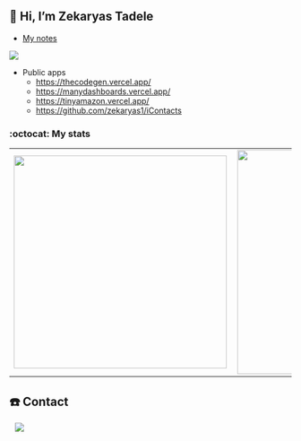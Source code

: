 ## 👋 Hi, I’m <strong>Zekaryas Tadele</strong>

- [My notes](https://zekaryas.vercel.app/)

![](https://komarev.com/ghpvc/?username=zekaryas1&color=green)

- Public apps
  - https://thecodegen.vercel.app/
  - https://manydashboards.vercel.app/
  - https://tinyamazon.vercel.app/
  - https://github.com/zekaryas1/iContacts

### :octocat: My stats
  <table>
  <tr>
      <td><img width="380px" align="left" src="https://github-readme-stats.vercel.app/api?username=zekaryas1&show_icons=true&theme=dark"/></td>
      <td><img width="400px" align="left" src="https://github-readme-stats.vercel.app/api/top-langs/?username=zekaryas1&hide=css&layout=compact&theme=dark"/></td>      
  </tr>   
</table>

## ☎️ Contact
<div>
  <a href="https://www.linkedin.com/in/zekaryas-tadele-dinku/"><img src="http://img.shields.io/badge/-linkedin-black?style=flat&logo=Linkedin&link=https://www.linkedin.com/in/zekaryas-tadele-dinku/"style="height : auto; margin-left : 10px; margin-right : 10px;"/></a> 
</div>
